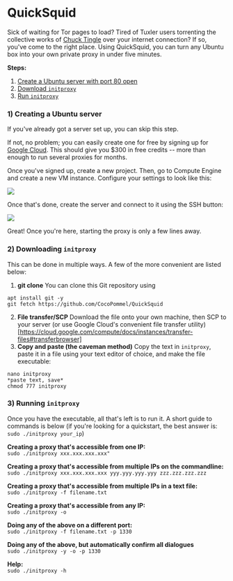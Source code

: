 # QuickSquid
Sick of waiting for Tor pages to load? Tired of Tuxler users torrenting the collective works of [Chuck Tingle](https://en.wikipedia.org/wiki/Chuck_Tingle#Bibliography) over your internet connection? If so, you've come to the right place. Using QuickSquid, you can turn any Ubuntu box into your own private proxy in under five minutes.


**Steps:**  
  1) [Create a Ubuntu server with port 80 open](#1-creating-a-ubuntu-server)
  2) [Download `initproxy`](#2-downloading-initproxy)
  3) [Run `initproxy`](#3-running-initproxy)
  

### 1) Creating a Ubuntu server
If you've already got a server set up, you can skip this step. 

If not, no problem; you can easily create one for free by signing up for [Google Cloud](https://cloud.google.com/). This should give you $300 in free credits -- more than enough to run several proxies for months. 

Once you've signed up, create a new project. Then, go to Compute Engine and create a new VM instance. Configure your settings to look like this:

![](https://i.imgur.com/J929UF7.png)

Once that's done, create the server and connect to it using the SSH button:

![](https://i.imgur.com/d90bCtp.png)

Great! Once you're here, starting the proxy is only a few lines away.

### 2) Downloading `initproxy`
This can be done in multiple ways. A few of the more convenient are listed below:

  1) **git clone** You can clone this Git repository using
  ```
  apt install git -y
  git fetch https://github.com/CocoPommel/QuickSquid
  ```
  2) **File transfer/SCP** Download the file onto your own machine, then SCP to your server (or use Google Cloud's convenient file transfer utility)[https://cloud.google.com/compute/docs/instances/transfer-files#transferbrowser]
  3) **Copy and paste (the caveman method)** Copy the text in `initproxy`, paste it in a file using your text editor of choice, and make the file executable:
  ```
  nano initproxy
  *paste text, save*
  chmod 777 initproxy
  ```
  
### 3) Running `initproxy`
Once you have the executable, all that's left is to run it. A short guide to commands is below (if you're looking for a quickstart, the best answer is: `sudo ./initproxy your_ip`)

**Creating a proxy that's accessible from one IP:**  
    `sudo ./initproxy xxx.xxx.xxx.xxx"`
  
**Creating a proxy that's accessible from multiple IPs on the commandline:**  
`sudo ./initproxy xxx.xxx.xxx.xxx yyy.yyy.yyy.yyy zzz.zzz.zzz.zzz`

**Creating a proxy that's accessible from multiple IPs in a text file:**  
`sudo ./initproxy -f filename.txt`

**Creating a proxy that's accessible from any IP:**  
`sudo ./initproxy -o`

**Doing any of the above on a different port:**  
`sudo ./initproxy -f filename.txt -p 1330`

**Doing any of the above, but automatically confirm all dialogues**  
`sudo ./initproxy -y -o -p 1330`

**Help:**  
`sudo ./initproxy -h`
